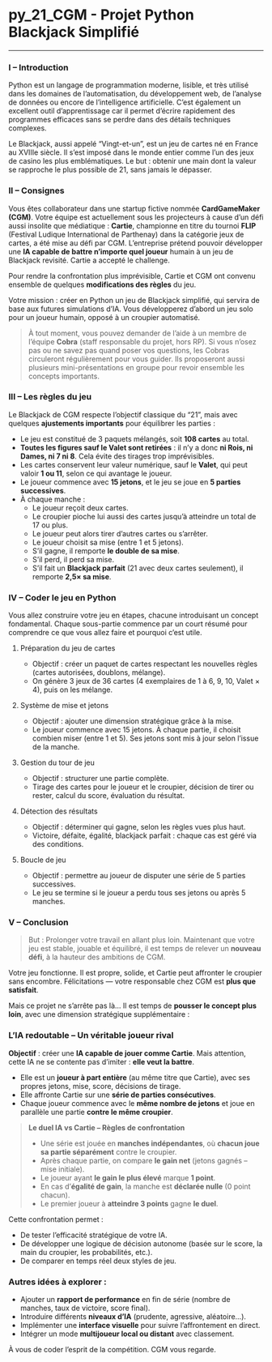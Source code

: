 # py_21_CGM - Projet Python Blackjack Simplifié
---------------------------------------------

<h3>I – Introduction</h3>

Python est un langage de programmation moderne, lisible, et très utilisé dans les domaines de l’automatisation, du développement web, de l’analyse de données ou encore de l’intelligence artificielle. C’est également un excellent outil d’apprentissage car il permet d’écrire rapidement des programmes efficaces sans se perdre dans des détails techniques complexes.

Le Blackjack, aussi appelé “Vingt-et-un”, est un jeu de cartes né en France au XVIIIe siècle. Il s’est imposé dans le monde entier comme l’un des jeux de casino les plus emblématiques. Le but : obtenir une main dont la valeur se rapproche le plus possible de 21, sans jamais le dépasser.

<h3>II – Consignes</h3>

Vous êtes collaborateur dans une startup fictive nommée **CardGameMaker (CGM)**. Votre équipe est actuellement sous les projecteurs à cause d’un défi aussi insolite que médiatique : **Cartie**, championne en titre du tournoi **FLIP** (Festival Ludique International de Parthenay) dans la catégorie jeux de cartes, a été mise au défi par CGM. L’entreprise prétend pouvoir développer une **IA capable de battre n’importe quel joueur** humain à un jeu de Blackjack revisité. Cartie a accepté le challenge.

Pour rendre la confrontation plus imprévisible, Cartie et CGM ont convenu ensemble de quelques **modifications des règles** du jeu.

Votre mission : créer en Python un jeu de Blackjack simplifié, qui servira de base aux futures simulations d’IA. Vous développerez d’abord un jeu solo pour un joueur humain, opposé à un croupier automatisé.

> À tout moment, vous pouvez demander de l’aide à un membre de l’équipe **Cobra** (staff responsable du projet, hors RP). Si vous n’osez pas ou ne savez pas quand poser vos questions, les Cobras circuleront régulièrement pour vous guider. Ils proposeront aussi plusieurs mini-présentations en groupe pour revoir ensemble les concepts importants.

<h3>III – Les règles du jeu</h3>

Le Blackjack de CGM respecte l’objectif classique du “21”, mais avec quelques **ajustements importants** pour équilibrer les parties :

- Le jeu est constitué de 3 paquets mélangés, soit **108 cartes** au total.
- **Toutes les figures sauf le Valet sont retirées** : il n’y a donc **ni Rois, ni Dames, ni 7 ni 8**. Cela évite des tirages trop imprévisibles.
- Les cartes conservent leur valeur numérique, sauf le **Valet**, qui peut valoir **1 ou 11**, selon ce qui avantage le joueur.
- Le joueur commence avec **15 jetons**, et le jeu se joue en **5 parties successives**.
- À chaque manche :
  - Le joueur reçoit deux cartes.
  - Le croupier pioche lui aussi des cartes jusqu’à atteindre un total de 17 ou plus.
  - Le joueur peut alors tirer d’autres cartes ou s’arrêter.
  - Le joueur choisit sa mise (entre 1 et 5 jetons).
  - S’il gagne, il remporte **le double de sa mise**.
  - S’il perd, il perd sa mise.
  - S’il fait un **Blackjack parfait** (21 avec deux cartes seulement), il remporte **2,5× sa mise**.

<h3>IV – Coder le jeu en Python</h3>

Vous allez construire votre jeu en étapes, chacune introduisant un concept fondamental. Chaque sous-partie commence par un court résumé pour comprendre ce que vous allez faire et pourquoi c’est utile.

1. Préparation du jeu de cartes
   - Objectif : créer un paquet de cartes respectant les nouvelles règles (cartes autorisées, doublons, mélange).
   - On génère 3 jeux de 36 cartes (4 exemplaires de 1 à 6, 9, 10, Valet × 4), puis on les mélange.

2. Système de mise et jetons
   - Objectif : ajouter une dimension stratégique grâce à la mise.
   - Le joueur commence avec 15 jetons. À chaque partie, il choisit combien miser (entre 1 et 5). Ses jetons sont mis à jour selon l’issue de la manche.

3. Gestion du tour de jeu
   - Objectif : structurer une partie complète.
   - Tirage des cartes pour le joueur et le croupier, décision de tirer ou rester, calcul du score, évaluation du résultat.

4. Détection des résultats
   - Objectif : déterminer qui gagne, selon les règles vues plus haut.
   - Victoire, défaite, égalité, blackjack parfait : chaque cas est géré via des conditions.

5. Boucle de jeu
   - Objectif : permettre au joueur de disputer une série de 5 parties successives.
   - Le jeu se termine si le joueur a perdu tous ses jetons ou après 5 manches.

<h3>V – Conclusion</h3>

> But : Prolonger votre travail en allant plus loin. Maintenant que votre jeu est stable, jouable et équilibré, il est temps de relever un **nouveau défi**, à la hauteur des ambitions de CGM.

Votre jeu fonctionne. Il est propre, solide, et Cartie peut affronter le croupier sans encombre. Félicitations — votre responsable chez CGM est **plus que satisfait**.

Mais ce projet ne s’arrête pas là… Il est temps de **pousser le concept plus loin**, avec une dimension stratégique supplémentaire :

### L’IA redoutable – Un véritable joueur rival

**Objectif** : créer une **IA capable de jouer comme Cartie**. Mais attention, cette IA ne se contente pas d’imiter : **elle veut la battre**.

- Elle est un **joueur à part entière** (au même titre que Cartie), avec ses propres jetons, mise, score, décisions de tirage.
- Elle affronte Cartie sur une **série de parties consécutives**.
- Chaque joueur commence avec le **même nombre de jetons** et joue en parallèle une partie **contre le même croupier**.

> **Le duel IA vs Cartie – Règles de confrontation**
>
> - Une série est jouée en **manches indépendantes**, où **chacun joue sa partie séparément** contre le croupier.
> - Après chaque partie, on compare **le gain net** (jetons gagnés – mise initiale).
> - Le joueur ayant **le gain le plus élevé** marque **1 point**.
> - En cas d’**égalité de gain**, la manche est **déclarée nulle** (0 point chacun).
> - Le premier joueur à **atteindre 3 points** gagne **le duel**.

Cette confrontation permet :
- De tester l’efficacité stratégique de votre IA.
- De développer une logique de décision autonome (basée sur le score, la main du croupier, les probabilités, etc.).
- De comparer en temps réel deux styles de jeu.

### Autres idées à explorer :

- Ajouter un **rapport de performance** en fin de série (nombre de manches, taux de victoire, score final).
- Introduire différents **niveaux d’IA** (prudente, agressive, aléatoire…).
- Implémenter une **interface visuelle** pour suivre l’affrontement en direct.
- Intégrer un mode **multijoueur local ou distant** avec classement.

À vous de coder l’esprit de la compétition. CGM vous regarde.
